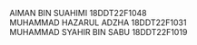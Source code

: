 AIMAN BIN SUAHIMI 18DDT22F1048 <br>
MUHAMMAD HAZARUL ADZHA 18DDT22F1031	<br>
MUHAMMAD SYAHIR BIN SABU 18DDT22F1019
